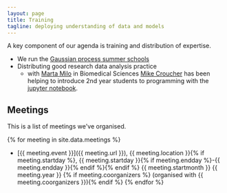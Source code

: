```yaml
---
layout: page
title: Training
tagline: deploying understanding of data and models
---
```


A key component of our agenda is training and distribution of expertise.

- We run the [Gaussian process summer schools](http://gpss.cc)
- Distributing good research data analysis practice
  - with [Marta Milo](https://www.sheffield.ac.uk/bms/research/milo) in Biomedical Sciences [Mike Croucher](http://www.walkingrandomly.com/?page_id=2) has been helping to introduce 2nd year students to programming with the [jupyter notebook](jupyter.org).


## Meetings

This is a list of meetings we've organised.

{% for meeting in site.data.meetings %}
-  [{{ meeting.event }}]({{ meeting.url }}), {{ meeting.location }}{% if meeting.startday %}, {{ meeting.startday }}{% if meeting.endday %}-{{ meeting.endday }}{% endif %}{% endif %} {{ meeting.startmonth }} {{ meeting.year }} {% if meeting.coorganizers %} (organised with {{ meeting.coorganizers }}){% endif %}
{% endfor %}

